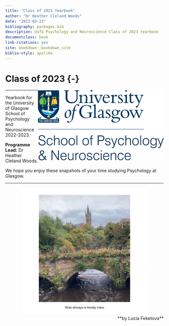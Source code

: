 ```yaml
--- 
title: "Class of 2023 Yearbook"
author: "Dr Heather Cleland Woods"
date: "2023-03-23"
bibliography: packages.bib
description: UofG Psychology and Neuroscience Class of 2023 Yearbook
documentclass: book
link-citations: yes
site: bookdown::bookdown_site
biblio-style: apalike
---
```




# Class of 2023 {-}

<img src="images/SchoolBadge.png" style="width: 400px; float: right;">

---

Yearbook for the University of Glasgow School of Psychology and Neuroscience 2022-2023. 

**Programme Lead:** Dr Heather Cleland Woods.

We hope you enjoy these snapshots of your time studying Psychology at Glasgow.

---

<div align = "center">
<img height = "80%" width = "80%" src="images/Uni_view.png"> 
<br>
<span style = "float: right;">**by Lucia Feketova**</span>
</div>

